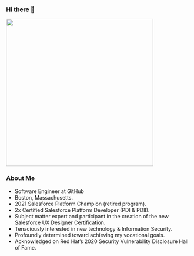 ### Hi there 👋

<img src="https://i.imgur.com/wZz68Rq.jpeg" height="400">

### About Me
- Software Engineer at GitHub
- Boston, Massachusetts.
- 2021 Salesforce Platform Champion (retired program).
- 2x Certified Salesforce Platform Developer (PDI & PDII).
- Subject matter expert and participant in the creation of the new Salesforce UX Designer Certification.
- Tenaciously interested in new technology & Information Security.
- Profoundly determined toward achieving my vocational goals.
- Acknowledged on Red Hat’s 2020 Security Vulnerability Disclosure Hall of Fame.
